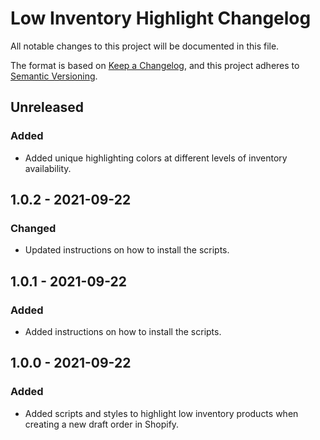 # Low Inventory Highlight Changelog
All notable changes to this project will be documented in this file.

The format is based on [Keep a Changelog](https://keepachangelog.com/en/1.0.0/),
and this project adheres to [Semantic Versioning](https://semver.org/spec/v2.0.0.html).

## Unreleased
### Added
- Added unique highlighting colors at different levels of inventory availability.

## 1.0.2 - 2021-09-22
### Changed
- Updated instructions on how to install the scripts.

## 1.0.1 - 2021-09-22
### Added
- Added instructions on how to install the scripts.

## 1.0.0 - 2021-09-22
### Added
- Added scripts and styles to highlight low inventory products when creating a new draft order in Shopify.